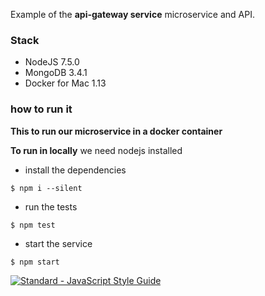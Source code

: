 Example of the **api-gateway service** microservice and API.

### Stack
- NodeJS 7.5.0
- MongoDB 3.4.1
- Docker for Mac 1.13

### how to run it

**This to run our microservice in a docker container**

**To run in locally**
we need nodejs installed

- install the dependencies
```
$ npm i --silent
```

- run the tests
```
$ npm test
```

- start the service
```
$ npm start
```

[![Standard - JavaScript Style Guide](https://cdn.rawgit.com/feross/standard/master/badge.svg)](https://github.com/feross/standard)
